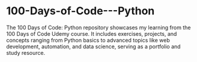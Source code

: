 # 100-Days-of-Code---Python
 The 100 Days of Code: Python repository showcases my learning from the 100 Days of Code Udemy course. It includes exercises, projects, and concepts ranging from Python basics to advanced topics like web development, automation, and data science, serving as a portfolio and study resource.
